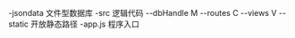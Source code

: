 ﻿-jsondata  文件型数据库
-src       逻辑代码
--dbHandle M
--routes   C
--views    V
--static   开放静态路径
-app.js	   程序入口